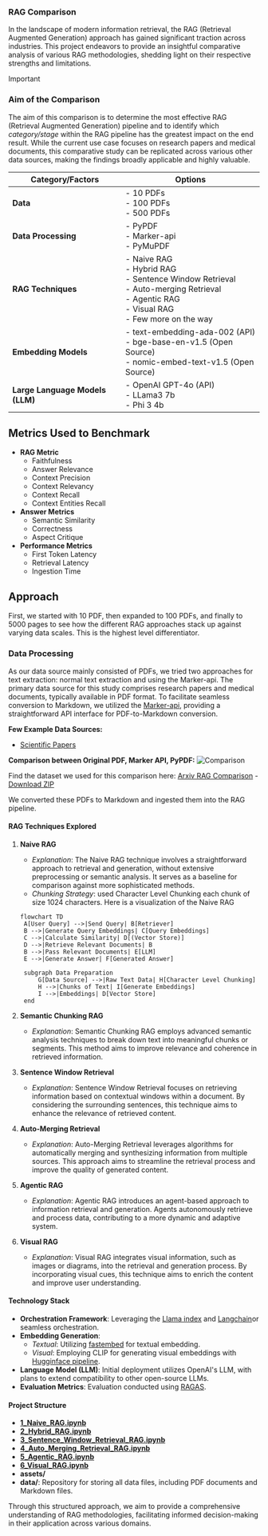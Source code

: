 ### RAG Comparison

In the landscape of modern information retrieval, the RAG (Retrieval Augmented Generation) approach has gained significant traction across industries. This project endeavors to provide an insightful comparative analysis of various RAG methodologies, shedding light on their respective strengths and limitations.

> [!IMPORTANT]
>
> ### Aim of the Comparison
>
> The aim of this comparison is to determine the most effective RAG (Retrieval Augmented Generation) pipeline and to identify which *category/stage* within the RAG pipeline has the greatest impact on the end result. While the current use case focuses on research papers and medical documents, this comparative study can be replicated across various other data sources, making the findings broadly applicable and highly valuable.

| Category/Factors               | Options                                                                 |
|------------------------|-------------------------------------------------------------------------|
| **Data**               | - 10 PDFs <br> - 100 PDFs <br> - 500 PDFs                               |
| **Data Processing**    | - PyPDF <br> - Marker-api <br> - PyMuPDF                                 |
| **RAG Techniques**     | - Naive RAG <br> - Hybrid RAG <br> - Sentence Window Retrieval <br> - Auto-merging Retrieval <br> - Agentic RAG <br> - Visual RAG <br> - Few more on the way |
| **Embedding Models**   | - text-embedding-ada-002 (API) <br> - bge-base-en-v1.5 (Open Source) <br> - nomic-embed-text-v1.5 (Open Source) |
| **Large Language Models (LLM)** | - OpenAI GPT-4o (API) <br> - LLama3 7b <br> - Phi 3 4b           |

## Metrics Used to Benchmark

- **RAG Metric**
  - Faithfulness
  - Answer Relevance
  - Context Precision
  - Context Relevancy
  - Context Recall
  - Context Entities Recall
- **Answer Metrics**
  - Semantic Similarity
  - Correctness
  - Aspect Critique
- **Performance Metrics**
  - First Token Latency
  - Retrieval Latency
  - Ingestion Time

## Approach

First, we started with 10 PDF, then expanded to 100 PDFs, and finally to 5000 pages to see how the different RAG approaches stack up against varying data scales. This is the highest level differentiator.

### Data Processing

As our data source mainly consisted of PDFs, we tried two approaches for text extraction: normal text extraction and using the Marker-api. The primary data source for this study comprises research papers and medical documents, typically available in PDF format. To facilitate seamless conversion to Markdown, we utilized the [Marker-api](https://github.com/adithya-s-k/marker-api), providing a straightforward API interface for PDF-to-Markdown conversion.

**Few Example Data Sources:**

- [Scientific Papers](https://huggingface.co/datasets/scientific_papers)

**Comparison between Original PDF, Marker API, PyPDF:**
![Comparison](./assets/comparison.png)

Find the dataset we used for this comparison here: [Arxiv RAG Comparison](https://huggingface.co/datasets/AdithyaSK/Arxiv_RAG_Comparision) - [Download ZIP](https://huggingface.co/datasets/AdithyaSK/Arxiv_RAG_Comparision/resolve/main/Arxiv.zip?download=true)

We converted these PDFs to Markdown and ingested them into the RAG pipeline.

#### RAG Techniques Explored

1. **Naive RAG**
   - *Explanation*: The Naive RAG technique involves a straightforward approach to retrieval and generation, without extensive preprocessing or semantic analysis. It serves as a baseline for comparison against more sophisticated methods.
   - *Chunking Strategy*: used Character Level Chunking each chunk of size 1024 characters.
   Here is a visualization of the Naive RAG

   ```mermaid
   flowchart TD
    A[User Query] -->|Send Query| B[Retriever]
    B -->|Generate Query Embeddings| C[Query Embeddings]
    C -->|Calculate Similarity| D[(Vector Store)]
    D -->|Retrieve Relevant Documents| B
    B -->|Pass Relevant Documents| E[LLM]
    E -->|Generate Answer| F[Generated Answer]
    
    subgraph Data Preparation
        G[Data Source] -->|Raw Text Data| H[Character Level Chunking]
        H -->|Chunks of Text| I[Generate Embeddings]
        I -->|Embeddings| D[Vector Store]
    end
   ```

2. **Semantic Chunking RAG**
   - *Explanation*: Semantic Chunking RAG employs advanced semantic analysis techniques to break down text into meaningful chunks or segments. This method aims to improve relevance and coherence in retrieved information.

3. **Sentence Window Retrieval**
   - *Explanation*: Sentence Window Retrieval focuses on retrieving information based on contextual windows within a document. By considering the surrounding sentences, this technique aims to enhance the relevance of retrieved content.

4. **Auto-Merging Retrieval**
   - *Explanation*: Auto-Merging Retrieval leverages algorithms for automatically merging and synthesizing information from multiple sources. This approach aims to streamline the retrieval process and improve the quality of generated content.

5. **Agentic RAG**
   - *Explanation*: Agentic RAG introduces an agent-based approach to information retrieval and generation. Agents autonomously retrieve and process data, contributing to a more dynamic and adaptive system.

6. **Visual RAG**
   - *Explanation*: Visual RAG integrates visual information, such as images or diagrams, into the retrieval and generation process. By incorporating visual cues, this technique aims to enrich the content and improve user understanding.

#### Technology Stack

- **Orchestration Framework**: Leveraging the [Llama index](https://github.com/run-llama/llama_index) and [Langchain](https://github.com/langchain-ai/langchain)or seamless orchestration.
- **Embedding Generation**:
  - *Textual*: Utilizing [fastembed](https://github.com/qdrant/fastembed/) for textual embedding.
  - *Visual*: Employing CLIP for generating visual embeddings with [Hugginface pipeline](https://huggingface.co/docs/transformers/main/en/main_classes/pipelines#transformers.pipeline).
- **Language Model (LLM)**: Initial deployment utilizes OpenAI's LLM, with plans to extend compatibility to other open-source LLMs.
- **Evaluation Metrics**: Evaluation conducted using [RAGAS](https://github.com/explodinggradients/ragas).

#### Project Structure

- [**1_Naive_RAG.ipynb**](./1_Naive_RAG.ipynb)
- [**2_Hybrid_RAG.ipynb**](./2_Hybrid_RAG.ipynb)
- [**3_Sentence_Window_Retrieval_RAG.ipynb**](./3_Sentence_window_retrieval_RAG.ipynb)
- [**4_Auto_Merging_Retrieval_RAG.ipynb**](./4_Auto_merging_retrieval_RAG.ipynb)
- [**5_Agentic_RAG.ipynb**](./5_Agentic_RAG.ipynb)
- [**6_Visual_RAG.ipynb**](./6_Visual_RAG.ipynb)
- **assets/**
- **data/**: Repository for storing all data files, including PDF documents and Markdown files.

Through this structured approach, we aim to provide a comprehensive understanding of RAG methodologies, facilitating informed decision-making in their application across various domains.
